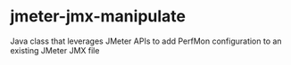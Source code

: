 # jmeter-jmx-manipulate

Java class that leverages JMeter APIs to add PerfMon configuration to an existing JMeter JMX file
